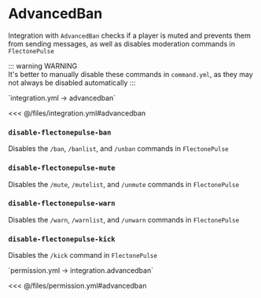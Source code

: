 # AdvancedBan

Integration with `AdvancedBan` checks if a player is muted and prevents them from sending messages, as well as disables moderation commands in `FlectonePulse`

::: warning WARNING  
It's better to manually disable these commands in `command.yml`, as they may not always be disabled automatically
:::

[//]: # (integration.yml)
<!--@include: @/parts/words.md#setting-->  
<!--@include: @/parts/words.md#path--> `integration.yml → advancedban`  

<!--@include: @/parts/words.md#default-->  
<<< @/files/integration.yml#advancedban

<!--@include: @/parts/enable.md-->  

### `disable-flectonepulse-ban`
Disables the `/ban`, `/banlist`, and `/unban` commands in `FlectonePulse`

### `disable-flectonepulse-mute`
Disables the `/mute`, `/mutelist`, and `/unmute` commands in `FlectonePulse`

### `disable-flectonepulse-warn`
Disables the `/warn`, `/warnlist`, and `/unwarn` commands in `FlectonePulse`

### `disable-flectonepulse-kick`
Disables the `/kick` command in `FlectonePulse`

[//]: # (permission.yml)
<!--@include: @/parts/words.md#permission-->  
<!--@include: @/parts/words.md#path--> `permission.yml → integration.advancedban`  

<!--@include: @/parts/words.md#default-->  
<<< @/files/permission.yml#advancedban

<!--@include: @/parts/permission/permissionTier3.md-->